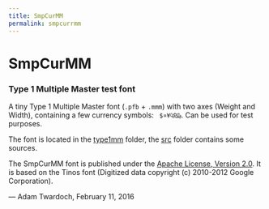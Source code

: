 ```yaml
---
title: SmpCurMM
permalink: smpcurrmm
---
```


# SmpCurMM

### Type 1 Multiple Master test font

A tiny Type 1 Multiple Master font (`.pfb` + `.mmm`) with two axes (Weight and Width), containing a few currency symbols: ` $¤¥₠₪₯`. Can be used for test purposes.

The font is located in the [type1mm](./type1mm/) folder, the [src](./src/) folder contains some sources.

The SmpCurMM font is published under the [Apache License, Version 2.0](http://www.apache.org/licenses/LICENSE-2.0.html). It is based on the Tinos font (Digitized data copyright (c) 2010-2012 Google Corporation).

— Adam Twardoch, February 11, 2016